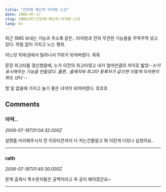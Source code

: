 ```yaml
---
title: "간만에 메신져 타자방 스샷"
date: 2006-07-17
slug: 2006/07/간만에-메신져-타자방-스샷
lang: ko
---
```


최근 SMS 보내는 기능과 주소록 같은..
타자방과 전혀 무관한 기능들을 꾸역꾸역 넣고 있다.
하릴 없이 가지고 노는 행위.

어느덧 10위권에서 밀려나서 11위가 되어버렸다. 흑흑

문장 최고타를 갱신했을때, 누가 이전의 최고타였고
내가 얼마만큼의 차이로 밟았-_-는지 표시해주는 기능을 만들었다.
물론.. 출제자와 최고타 등록자가 같으면 이렇게 타자봇이 화도 낸다 -_-

할 일 없을때 가지고 놀기 좋은 녀석이 되어버렸다. 흐흐흐

## Comments

### 아악..
*2006-07-18T01:04:32.000Z*

설명좀 미리해주시지
전 이모티콘까지 다 치는건줄알고 뭐 이런게 다있나 싶었어요..

---

### rath
*2006-07-18T01:40:30.000Z*

문제 출제시 특수문자들은 공백이라고 꼭 공지 해야겠군요~

---

